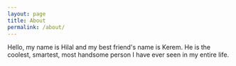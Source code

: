 ```yaml
---
layout: page
title: About
permalink: /about/
---
```


Hello, my name is Hilal and my best friend's name is Kerem. He is the coolest, smartest, most handsome person I have ever seen in my entire life.
